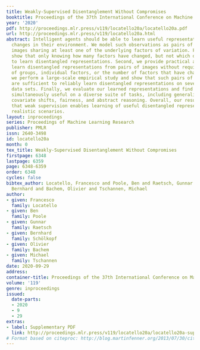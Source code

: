 ```yaml
---
title: Weakly-Supervised Disentanglement Without Compromises
booktitle: Proceedings of the 37th International Conference on Machine Learning
year: '2020'
pdf: http://proceedings.mlr.press/v119/locatello20a/locatello20a.pdf
url: http://proceedings.mlr.press/v119/locatello20a.html
abstract: Intelligent agents should be able to learn useful representations by observing
  changes in their environment. We model such observations as pairs of non-i.i.d.
  images sharing at least one of the underlying factors of variation. First, we theoretically
  show that only knowing how many factors have changed, but not which ones, is sufficient
  to learn disentangled representations. Second, we provide practical algorithms that
  learn disentangled representations from pairs of images without requiring annotation
  of groups, individual factors, or the number of factors that have changed. Third,
  we perform a large-scale empirical study and show that such pairs of observations
  are sufficient to reliably learn disentangled representations on several benchmark
  data sets. Finally, we evaluate our learned representations and find that they are
  simultaneously useful on a diverse suite of tasks, including generalization under
  covariate shifts, fairness, and abstract reasoning. Overall, our results demonstrate
  that weak supervision enables learning of useful disentangled representations in
  realistic scenarios.
layout: inproceedings
series: Proceedings of Machine Learning Research
publisher: PMLR
issn: 2640-3498
id: locatello20a
month: 0
tex_title: Weakly-Supervised Disentanglement Without Compromises
firstpage: 6348
lastpage: 6359
page: 6348-6359
order: 6348
cycles: false
bibtex_author: Locatello, Francesco and Poole, Ben and Raetsch, Gunnar and Sch{\"o}lkopf,
  Bernhard and Bachem, Olivier and Tschannen, Michael
author:
- given: Francesco
  family: Locatello
- given: Ben
  family: Poole
- given: Gunnar
  family: Raetsch
- given: Bernhard
  family: Schölkopf
- given: Olivier
  family: Bachem
- given: Michael
  family: Tschannen
date: 2020-09-29
address: 
container-title: Proceedings of the 37th International Conference on Machine Learning
volume: '119'
genre: inproceedings
issued:
  date-parts:
  - 2020
  - 9
  - 29
extras:
- label: Supplementary PDF
  link: http://proceedings.mlr.press/v119/locatello20a/locatello20a-supp.pdf
# Format based on citeproc: http://blog.martinfenner.org/2013/07/30/citeproc-yaml-for-bibliographies/
---
```

